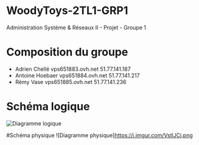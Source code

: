 # WoodyToys-2TL1-GRP1
Administration Système &amp; Réseaux II - Projet - Groupe 1

# Composition du groupe
* Adrien Chellé vps651883.ovh.net 51.77.141.187
* Antoine Hoebaer vps651884.ovh.net 51.77.141.217
* Rémy Vase vps651885.ovh.net 51.77.141.236

# Schéma logique
![Diagramme logique](https://i.imgur.com/4Exq3Lo.png)

#Schéma physique
![Diagramme physique]https://i.imgur.com/VstlJCj.png
